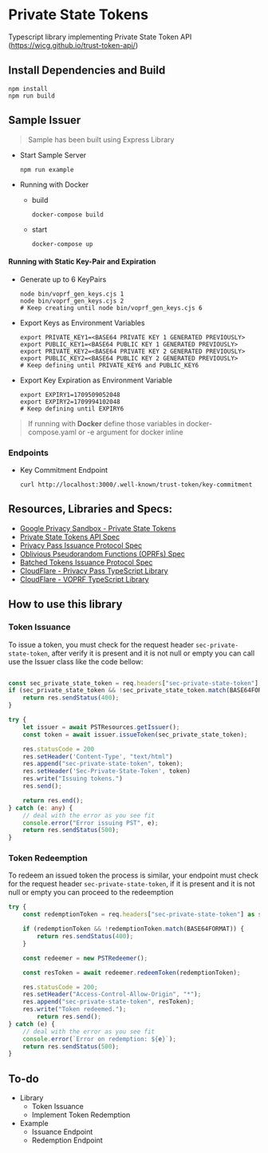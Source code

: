 # Private State Tokens

Typescript library implementing Private State Token API (https://wicg.github.io/trust-token-api/)


## Install Dependencies and Build

```
npm install
npm run build
```


## Sample Issuer

  > Sample has been built using Express Library

  - Start Sample Server
  
    ```
    npm run example
    ```
  
  - Running with Docker
  
    - build
      ```
      docker-compose build
      ```
    
    - start
      ```
      docker-compose up
      ```
    
#### Running with Static Key-Pair and Expiration
  - Generate up to 6 KeyPairs

    ```
    node bin/voprf_gen_keys.cjs 1
    node bin/voprf_gen_keys.cjs 2
    # Keep creating until node bin/voprf_gen_keys.cjs 6
    ```

  - Export Keys as Environment Variables 

    ```
    export PRIVATE_KEY1=<BASE64 PRIVATE KEY 1 GENERATED PREVIOUSLY>
    export PUBLIC_KEY1=<BASE64 PUBLIC KEY 1 GENERATED PREVIOUSLY>
    export PRIVATE_KEY2=<BASE64 PRIVATE KEY 2 GENERATED PREVIOUSLY>
    export PUBLIC_KEY2=<BASE64 PUBLIC KEY 2 GENERATED PREVIOUSLY>
    # Keep defining until PRIVATE_KEY6 and PUBLIC_KEY6
    ```

  - Export Key Expiration as Environment Variable

    ```
    export EXPIRY1=1709509052048
    export EXPIRY2=1709994102048
    # Keep defining until EXPIRY6
    ```
    
> If running with **Docker** define those variables in docker-compose.yaml or -e argument for docker inline
    
### Endpoints

  - Key Commitment Endpoint
    
    ```
    curl http://localhost:3000/.well-known/trust-token/key-commitment
    ```

## Resources, Libraries and Specs:

- [Google Privacy Sandbox - Private State Tokens](https://developers.google.com/privacy-sandbox/protections/private-state-tokens)
- [Private State Tokens API Spec](https://wicg.github.io/trust-token-api/)
- [Privacy Pass Issuance Protocol Spec](https://www.ietf.org/archive/id/draft-ietf-privacypass-protocol-10.html)
- [Oblivious Pseudorandom Functions (OPRFs) Spec](https://www.ietf.org/archive/id/draft-irtf-cfrg-voprf-21.html)
- [Batched Tokens Issuance Protocol Spec](https://www.ietf.org/archive/id/draft-robert-privacypass-batched-tokens-01.html)
- [CloudFlare - Privacy Pass TypeScript Library](https://github.com/cloudflare/privacypass-ts/)
- [CloudFlare - VOPRF TypeScript Library](https://github.com/cloudflare/voprf-ts)


## How to use this library

### Token Issuance
To issue a token, you must check for the request header `sec-private-state-token`, after verify it is present and it is not null or empty you can call use the Issuer class like the code bellow:

```typescript

const sec_private_state_token = req.headers["sec-private-state-token"] as string;
if (sec_private_state_token && !sec_private_state_token.match(BASE64FORMAT)) {
    return res.sendStatus(400);
}

try {
    let issuer = await PSTResources.getIssuer();
    const token = await issuer.issueToken(sec_private_state_token);

    res.statusCode = 200
    res.setHeader('Content-Type', "text/html")
    res.append("sec-private-state-token", token);
    res.setHeader('Sec-Private-State-Token', token)
    res.write("Issuing tokens.")
    res.send();

    return res.end();
} catch (e: any) {
    // deal with the error as you see fit
    console.error("Error issuing PST", e);
    return res.sendStatus(500);
}

```

### Token Redeemption

To redeem an issued token the process is similar, your endpoint must check for the request header `sec-private-state-token`, if it is present and it is not null or empty you can proceed to the redeemption

```typescript
try {
    const redemptionToken = req.headers["sec-private-state-token"] as string;

    if (redemptionToken && !redemptionToken.match(BASE64FORMAT)) {
        return res.sendStatus(400);
    }

    const redeemer = new PSTRedeemer();

    const resToken = await redeemer.redeemToken(redemptionToken);

    res.statusCode = 200;
    res.setHeader("Access-Control-Allow-Origin", "*");
    res.append("sec-private-state-token", resToken);
    res.write("Token redeemed.");
        return res.send();
} catch (e) {
    // deal with the error as you see fit
    console.error(`Error on redemption: ${e}`);
    return res.sendStatus(500);
}
```


## To-do
- Library
  - Token Issuance
  - Implement Token Redemption
- Example
  - Issuance Endpoint
  - Redemption Endpoint
